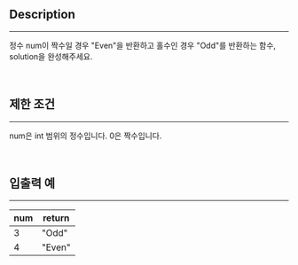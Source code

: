 ## Description

---

정수 num이 짝수일 경우 "Even"을 반환하고 홀수인 경우 "Odd"를 반환하는 함수, solution을 완성해주세요.

<br>

## 제한 조건

---

num은 int 범위의 정수입니다.
0은 짝수입니다.

<br>

## 입출력 예

---

| num | return |
| --- | ------ |
| 3   | "Odd"  |
| 4   | "Even" |
